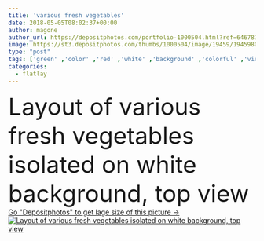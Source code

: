 ```yaml
---
title: 'various fresh vegetables'
date: 2018-05-05T08:02:37+00:00
author: magone
author_url: https://depositphotos.com/portfolio-1000504.html?ref=64678756
image: https://st3.depositphotos.com/thumbs/1000504/image/19459/194598028/api_thumb_450.jpg?forcejpeg=true
type: "post"
tags: ['green' ,'color' ,'red' ,'white' ,'background' ,'colorful' ,'view' ,'design' ,'isolated' ,'seasonal' ,'fresh' ,'health' ,'healthy' ,'raw' ,'food' ,'cooking' ,'ingredient' ,'diet' ,'ripe' ,'mushroom' ,'vegetable' ,'eating' ,'cut' ,'tomato' ,'herbs' ,'nutrition' ,'creative' ,'concept' ,'salad' ,'vegetarian' ,'vitamin' ,'pepper' ,'vegetables' ,'product' ,'organic' ,'composition' ,'top' ,'layout' ,'ingredients' ,'assorted' ,'chili' ,'paprika' ,'grocery' ,'various' ,'above' ,'onion' ,'radish' ,'champignon' ,'celery' ,'flatlay' ]
categories: 
  - flatlay
---
```

<div aling="center">
            <font size="60"> Layout of various fresh vegetables isolated on white background, top view</font>   
</div>
<div>
    <a href='https://depositphotos.com/194598028/stock-photo-various-fresh-vegetables.html?ref=64678756' target=_blank > Go "Depositphotos" to get lage size of this picture ->
        <img href='https://depositphotos.com/194598028/stock-photo-various-fresh-vegetables.html?ref=64678756' src='https://st3.depositphotos.com/1000504/19459/i/950/depositphotos_194598028-stock-photo-various-fresh-vegetables.jpg?forcejpeg=true' alt='Layout of various fresh vegetables isolated on white background, top view' >
    </a>
</div>
